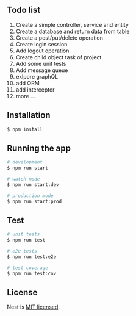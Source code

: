 ## Todo list 

1. Create a simple controller, service and entity 
2. Create a database and return data from table 
3. Create a post/put/delete operation 
4. Create login session
5. Add logout operation
6. Create child object task of project 
7. Add some unit tests 
8. Add message queue
9. exlpore graphQL
10. add ORM 
11. add interceptor 
12. more ... 

## Installation

```bash
$ npm install
```

## Running the app

```bash
# development
$ npm run start

# watch mode
$ npm run start:dev

# production mode
$ npm run start:prod
```

## Test

```bash
# unit tests
$ npm run test

# e2e tests
$ npm run test:e2e

# test coverage
$ npm run test:cov
```
## License

Nest is [MIT licensed](LICENSE).
